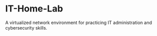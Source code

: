 # IT-Home-Lab
A virtualized network environment for practicing IT administration and cybersecurity skills.
